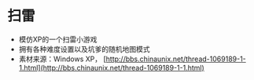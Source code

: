扫雷
==================
 - 模仿XP的一个扫雷小游戏
 - 拥有各种难度设置以及坑爹的随机地图模式
 - 素材来源：Windows XP， [http://bbs.chinaunix.net/thread-1069189-1-1.html](http://bbs.chinaunix.net/thread-1069189-1-1.html)